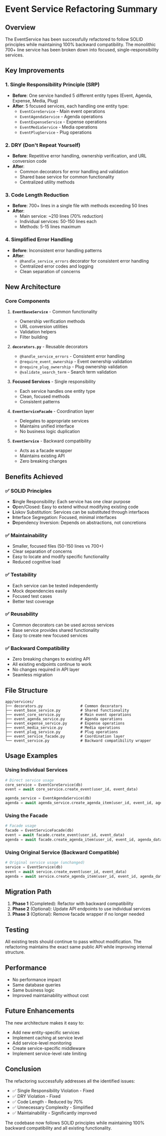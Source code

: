 # Event Service Refactoring Summary

## Overview
The EventService has been successfully refactored to follow SOLID principles while maintaining 100% backward compatibility. The monolithic 700+ line service has been broken down into focused, single-responsibility services.

## Key Improvements

### 1. Single Responsibility Principle (SRP)
- **Before**: One service handled 5 different entity types (Event, Agenda, Expense, Media, Plug)
- **After**: 5 focused services, each handling one entity type:
  - `EventCoreService` - Main event operations
  - `EventAgendaService` - Agenda operations
  - `EventExpenseService` - Expense operations
  - `EventMediaService` - Media operations
  - `EventPlugService` - Plug operations

### 2. DRY (Don't Repeat Yourself)
- **Before**: Repetitive error handling, ownership verification, and URL conversion code
- **After**: 
  - Common decorators for error handling and validation
  - Shared base service for common functionality
  - Centralized utility methods

### 3. Code Length Reduction
- **Before**: 700+ lines in a single file with methods exceeding 50 lines
- **After**: 
  - Main service: ~210 lines (70% reduction)
  - Individual services: 50-150 lines each
  - Methods: 5-15 lines maximum

### 4. Simplified Error Handling
- **Before**: Inconsistent error handling patterns
- **After**: 
  - `@handle_service_errors` decorator for consistent error handling
  - Centralized error codes and logging
  - Clean separation of concerns

## New Architecture

### Core Components

1. **`EventBaseService`** - Common functionality
   - Ownership verification methods
   - URL conversion utilities
   - Validation helpers
   - Filter building

2. **`decorators.py`** - Reusable decorators
   - `@handle_service_errors` - Consistent error handling
   - `@require_event_ownership` - Event ownership validation
   - `@require_plug_ownership` - Plug ownership validation
   - `@validate_search_term` - Search term validation

3. **Focused Services** - Single responsibility
   - Each service handles one entity type
   - Clean, focused methods
   - Consistent patterns

4. **`EventServiceFacade`** - Coordination layer
   - Delegates to appropriate services
   - Maintains unified interface
   - No business logic duplication

5. **`EventService`** - Backward compatibility
   - Acts as a facade wrapper
   - Maintains existing API
   - Zero breaking changes

## Benefits Achieved

### ✅ SOLID Principles
- **S**ingle Responsibility: Each service has one clear purpose
- **O**pen/Closed: Easy to extend without modifying existing code
- **L**iskov Substitution: Services can be substituted through interfaces
- **I**nterface Segregation: Focused, minimal interfaces
- **D**ependency Inversion: Depends on abstractions, not concretions

### ✅ Maintainability
- Smaller, focused files (50-150 lines vs 700+)
- Clear separation of concerns
- Easy to locate and modify specific functionality
- Reduced cognitive load

### ✅ Testability
- Each service can be tested independently
- Mock dependencies easily
- Focused test cases
- Better test coverage

### ✅ Reusability
- Common decorators can be used across services
- Base service provides shared functionality
- Easy to create new focused services

### ✅ Backward Compatibility
- Zero breaking changes to existing API
- All existing endpoints continue to work
- No changes required in API layer
- Seamless migration

## File Structure

```
app/services/
├── decorators.py                 # Common decorators
├── event_base_service.py         # Shared functionality
├── event_core_service.py         # Main event operations
├── event_agenda_service.py       # Agenda operations
├── event_expense_service.py      # Expense operations
├── event_media_service.py        # Media operations
├── event_plug_service.py         # Plug operations
├── event_service_facade.py       # Coordination layer
└── event_service.py              # Backward compatibility wrapper
```

## Usage Examples

### Using Individual Services
```python
# Direct service usage
core_service = EventCoreService(db)
event = await core_service.create_event(user_id, event_data)

agenda_service = EventAgendaService(db)
agenda = await agenda_service.create_agenda_item(user_id, event_id, agenda_data)
```

### Using the Facade
```python
# Facade usage
facade = EventServiceFacade(db)
event = await facade.create_event(user_id, event_data)
agenda = await facade.create_agenda_item(user_id, event_id, agenda_data)
```

### Using Original Service (Backward Compatible)
```python
# Original service usage (unchanged)
service = EventService(db)
event = await service.create_event(user_id, event_data)
agenda = await service.create_agenda_item(user_id, event_id, agenda_data)
```

## Migration Path

1. **Phase 1** (Completed): Refactor with backward compatibility
2. **Phase 2** (Optional): Update API endpoints to use individual services
3. **Phase 3** (Optional): Remove facade wrapper if no longer needed

## Testing

All existing tests should continue to pass without modification. The refactoring maintains the exact same public API while improving internal structure.

## Performance

- No performance impact
- Same database queries
- Same business logic
- Improved maintainability without cost

## Future Enhancements

The new architecture makes it easy to:
- Add new entity-specific services
- Implement caching at service level
- Add service-level monitoring
- Create service-specific middleware
- Implement service-level rate limiting

## Conclusion

The refactoring successfully addresses all the identified issues:
- ✅ Single Responsibility Violation - Fixed
- ✅ DRY Violation - Fixed  
- ✅ Code Length - Reduced by 70%
- ✅ Unnecessary Complexity - Simplified
- ✅ Maintainability - Significantly improved

The codebase now follows SOLID principles while maintaining 100% backward compatibility and all existing functionality.







